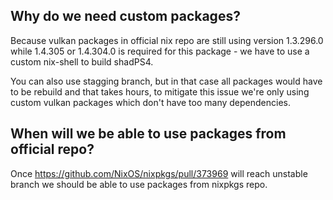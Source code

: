 <!--
SPDX-FileCopyrightText: 2024 shadPS4 Emulator Project
SPDX-License-Identifier: GPL-2.0-or-later
-->

## Why do we need custom packages?

Because vulkan packages in official nix repo are still using version 1.3.296.0 while 1.4.305 or 1.4.304.0 is required for this package - we have to use a custom nix-shell to build shadPS4.

You can also use stagging branch, but in that case all packages would have to be rebuild and that takes hours, to mitigate this issue we're only using custom vulkan packages which don't have too many dependencies.

## When will we be able to use packages from official repo?

Once https://github.com/NixOS/nixpkgs/pull/373969 will reach unstable branch we should be able to use packages from nixpkgs repo.
